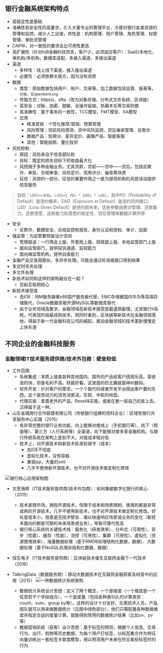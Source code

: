 ## 银行金融系统架构特点
* 高稳定性是基础
* 准确性和安全性的高要求，引入大量专业的管理平台，方便对银行各类资源的管理和监控，减少人工出错，共性是：机构管理、用户管理、角色管理、权限管理、审批流管理
* CAP中，对一致性的要求会比可用性更高
* 高扩展性（针对toB金融科技而言，客户少，必须适应客户）：SaaS/本地化、单机构/多机构、数据库适配、多接入渠道、多接出渠道
* 渠道
    * 多样性：线上线下渠道、接入接出渠道
    * 必要性：必须依赖关联方，因为没有资质
* 数据
    * 类型：原始数据包括用户、账户、交易等，加工数据包括监管、报表等。`分级，见openbanking`
    * 传输方式：http(s)、sftp（改为对象存储、分布式文件系统、区块链）
    * 高安全：对账、加密、脱敏、全操作留痕。防薅羊毛等交易防御
    * 高准确性：基于事务的一致性，TCC模型、FMT模型、XA模型
    * 应用 
      * 精准营销：个性化推荐/营销、预算管理
      * 风险管理：贷前风险预测、贷中风险监控、贷后催收管理、反欺诈
      * 数据产品：信用分、差异定价、画像产品、智能客服
      * 其他：智能投顾、量化投资
* 风险控制
    * 原因：风险来自于信息部队称
    * 目标：既定的损失目标下的收益最大化
    * 风控用于多种金融业务。尤其贷款，贷前——贷中——贷后，包括反欺诈、审批、合规审查、风险定价、信用评分、催收等场景
    * 征信：风控的一部分，征信的重要作用之一是为授信机构的风控活动提供信息服务
>目标：`LOSS<=目标`。`LOSS=∑ PDi * EADi * LGDi`，其中PD（Probability of Default）是违约概率、EAD（Exposure at Default）是违约风险敞口、LGD（Loss Given Default）是违约损失率，这些参数由欺诈管理、还款能力、还款意愿、还款能力和意愿的稳定性、贷后管理等数据计算所得
* 安全
    * 反欺诈、数据安全、合规监控和报告、身份认证和授权、审计、加密
* 强监管：为监管要预留设计空间
    * 管理报送：一行两会上报、外管局上报、财政部上报、本地监管部门上报
    * 面向监管部门，提供投诉通道、监视能力
    * 面向被监管机构，提供自查能力
* 金融产品交易周期长，多异步处理。可能会通过轮询查接口得到结果
* 多定时任务处理
* 多文件处理
* 新技术如何和这样的架构融合在一起？
    * 另起互联网核心
* 新技术接受度
    * 去IOE：IBM服务器被x86国产服务器代替，EMC存储被国内华为等高端存储替代，Oracle数据库被开源MySQL等数据库替代
    * 由于业务领域高要求，金融领域在新技术接受度最谨慎最慢，尤其银行it系统，代表现阶段最成熟技术。但同时看到，区块链等新技术在金融领域落地，得益于新一代金融科技公司的崛起，推动金融领域的技术更新慢慢走上快车道

## 不同企业的金融科技服务
### 金融领域IT技术服务提供商/技术外包商：壁垒较低
 * 工作范围
    * 系统集成：本质上就是各种其他国内、国外的产品给客户搭搭乐高。营收涨的快，但是毛利不高。财报好看。这里面的巨无霸就是神州数码。
    * 软件开发：针对客户的需求，一个个敲代码或者开发平台搭出客户要的东西。这个是劳动力的活苦活累活。东软、中软的地盘。
    * 代理实施：拿着老外的产品，Resell&实施，或者在套一层自己的皮上去。汉得属于这一种。 
* 山东省城商行合作联盟有限公司（传统银行组建的信科企业）：区域性银行共享服务中心实践（2015）
    * 有非常完整的银行业务功能，向上能够对接线上（手机银行等）、线下（柜面等）、第三方（人行系统等）全渠道，向下能够对接多家金融机构。与银行传统系统在架构上差别不大，对接成本相对低
    * 技术上，对开源技术和新技术标准较保守（成本）
        * 去IOE不彻底
        * 虚拟化技术，没有容器
        * 兼容jsp，大量的xml
        * 几乎不使用新开源技术，也不对开源技术做定制化修改

![银行核心应用架构图](https://upload-images.jianshu.io/upload_images/2119886-b22f9494da7e2182.jpg?imageMogr2/auto-orient/strip%7CimageView2/2/w/1240)

* 文思海辉（IT技术服务提供商/技术外包商）：如何重塑数字化银行的核心（2015）
    * 技术紧随市场，拥抱开源技术，但限于成本和场景限制，使用的都是非常成熟的开源技术，几乎不使用新技术，也不对开源技术做定制化修改。好处是成本小，隐患是无技术壁垒、难以快速响应场景或业务的变化（新技术面向的都是可期的未来场景或业务），导致可替代性高
    * 银行核心系统的关键技术栈：服务化（研发效率）、分布式（可用性）、异步（性能）、缓存（性能）、流控（可用性）、集群（可用性）、虚拟化（资源使用效率）、海量数据处理（基于RMDB处理结构化数据，数据）、大数据处理（基于NoSQL处理非结构化数据，数据）

* 恒生电子（IT技术服务提供商）：区块链技术催生互联网金融下一代技术（2016）

* TalkingData（数据服务商）：移动大数据技术在互联网金融获客及经营中的应用（2015）
  ![一种数据统计系统架构](https://upload-images.jianshu.io/upload_images/2119886-71f6dca81830b589.png?imageMogr2/auto-orient/strip%7CimageView2/2/w/1240)
    * 数据统计系统设计思想：定义了两个概念，一个是维度（一个维度是一个任意若干个字段组合），一个是度量（包括各种类SQL的计算类型：count、sum、group by等）。这样的设计十分友好，无需技术人员，产品团队就可以用来做数据统计（见图中绿色部分），他们只需配置各种数据维度并指定合适的度量计算，就能得到常用的数据统计结果（比如uv、pv等）
    * 数据营销系统（获客）设计思想：基于标签的预测，根据个人信息、交易行为、出行、购物等历史数据，为每个用户打标签，以标签集合作为特征向量训练出一套标签关联度模型，用以预测用户未来在符合某些标签时的行为
